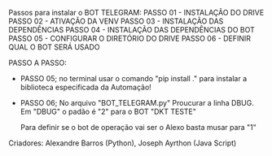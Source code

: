 Passos para instalar o BOT TELEGRAM:
  PASSO 01 - INSTALAÇÃO DO DRIVE
  PASSO 02 - ATIVAÇÃO DA VENV
  PASSO 03 - INSTALAÇÃO DAS DEPENDÊNCIAS
  PASSO 04 - INSTALAÇÃO DAS DEPENDÊNCIAS DO BOT
  PASSO 05 - CONFIGURAR O DIRETÓRIO DO DRIVE
  PASSO 06 - DEFINIR QUAL O BOT SERÁ USADO


PASSO A PASSO:
  - PASSO 05;
    no terminal usar o comando "pip install ." para instalar a biblioteca especificada da Automação!
  
  - PASSO 06;
    No arquivo "BOT_TELEGRAM.py" Proucurar a linha DBUG.
    Em "DBUG" o padão é "2" para o BOT "DKT TESTE" 

    Para definir se o bot de operação vai ser o Alexo basta musar para "1" 


Criadores: 
    Alexandre Barros (Python),
    Joseph Ayrthon (Java Script)



